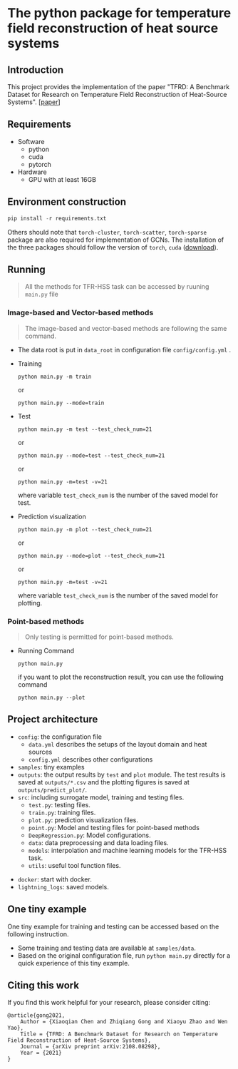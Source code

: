# The python package for temperature field reconstruction of heat source systems
## Introduction
This project provides the implementation of the paper "TFRD: A Benchmark Dataset for Research on Temperature Field Reconstruction of Heat-Source Systems". [[paper](https://arxiv.org/abs/2108.08298)]

## Requirements

* Software
    * python
    * cuda
    * pytorch
* Hardware
    * GPU with at least 16GB

## Environment construction

```python
pip install -r requirements.txt
```

Others should note that 
`torch-cluster`,
`torch-scatter`,
`torch-sparse` package are also required for implementation of GCNs. The installation of the three packages should follow the version of `torch`, `cuda` ([download](https://pytorch-geometric.com/whl/torch-1.5.0.html)). 

## Running
> All the methods for TFR-HSS task can be accessed by ruuning `main.py` file

### Image-based and Vector-based methods

> The image-based and vector-based methods are following the same command.

- The data root is put in `data_root` in configuration file `config/config.yml` .

- Training

  ```
  python main.py -m train
  ```

  or

  ```
  python main.py --mode=train
  ```

- Test

  ```
  python main.py -m test --test_check_num=21
  ```

  or

  ```
  python main.py --mode=test --test_check_num=21
  ```

  or

  ```
  python main.py -m=test -v=21
  ```

  where variable `test_check_num` is the number of the saved model for test.

- Prediction visualization

  ```
  python main.py -m plot --test_check_num=21
  ```

  or

  ```
  python main.py --mode=plot --test_check_num=21
  ```

  or

  ```
  python main.py -m=test -v=21
  ```

  where variable `test_check_num` is the number of the saved model for plotting.

### Point-based methods

> Only testing is permitted for point-based methods. 

- Running Command
  ```
  python main.py
  ```

  if you want to plot the reconstruction result, you can use the following command

  ```
  python main.py --plot
  ```

## Project architecture

- `config`: the configuration file
  - `data.yml` describes the setups of the layout domain and heat sources
  - `config.yml` describes other configurations
- `samples`: tiny examples
- `outputs`: the output results by `test` and `plot` module. The test results is saved at `outputs/*.csv` and the plotting figures is saved at `outputs/predict_plot/`.
- `src`: including surrogate model, training and testing files.
  - `test.py`: testing files.
  - `train.py`: training files.
  - `plot.py`: prediction visualization files.
  - `point.py`: Model and testing files for point-based methods
  - `DeepRegression.py`: Model configurations.
  - `data`: data preprocessing and data loading files.
  - `models`: interpolation and machine learning models for the TFR-HSS task.
  - `utils`: useful tool function files.

* `docker`: start with docker.
* `lightning_logs`: saved models.

## One tiny example

One tiny example for training and testing can be accessed based on the following instruction.

- Some training and testing data are available at `samples/data`.
- Based on the original configuration file, run `python main.py` directly for a quick experience of this tiny example.

## Citing this work

If you find this work helpful for your research, please consider citing:

```
@article{gong2021,
    Author = {Xiaoqian Chen and Zhiqiang Gong and Xiaoyu Zhao and Wen Yao},
    Title = {TFRD: A Benchmark Dataset for Research on Temperature Field Reconstruction of Heat-Source Systems},
    Journal = {arXiv preprint arXiv:2108.08298},
    Year = {2021}
}
```